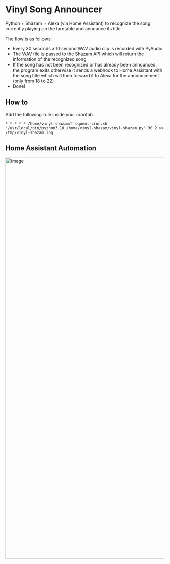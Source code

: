 # Vinyl Song Announcer

Python + Shazam + Alexa (via Home Assistant) to recognize the song currently playing on the turntable and announce its title

The flow is as follows:

* Every 30 seconds a 10 second WAV audio clip is recorded with PyAudio
* The WAV file is passed to the Shazam API which will return the information of the recognized song
* If the song has not been recognized or has already been announced, the program exits otherwise it sends a webhook to Home Assistant with the song title which will then forward it to Alexa for the announcement (only from 18 to 22)
* Done!

## How to

Add the following rule inside your crontab

```
* * * * * /home/vinyl-shazam/frequent-cron.sh "/usr/local/bin/python3.10 /home/vinyl-shazam/vinyl-shazam.py" 30 2 >> /tmp/vinyl-shazam.log
```

## Home Assistant Automation

<img width="1264" alt="image" src="https://user-images.githubusercontent.com/1665768/230989430-5db0e7b3-3d63-4116-9193-db85bbf3b346.png">
